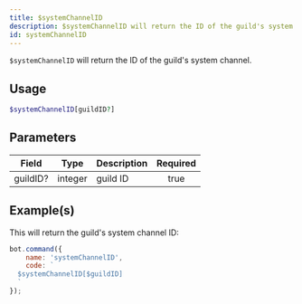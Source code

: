 ```yaml
---
title: $systemChannelID
description: $systemChannelID will return the ID of the guild's system channel.
id: systemChannelID
---
```


`$systemChannelID` will return the ID of the guild's system channel.

## Usage

```php
$systemChannelID[guildID?]
```

## Parameters

| Field    | Type    | Description | Required |
|----------|---------|-------------|:--------:|
| guildID? | integer | guild ID    |   true   |

## Example(s)

This will return the guild's system channel ID:

```javascript
bot.command({
    name: 'systemChannelID',
    code: `
  $systemChannelID[$guildID]
  `
});
```
